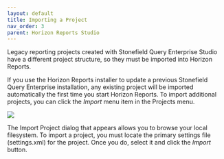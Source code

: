 ```yaml
---
layout: default
title: Importing a Project
nav_order: 3
parent: Horizon Reports Studio
---
```


Legacy reporting projects created with Stonefield Query Enterprise Studio have a different project structure, so they must be imported into Horizon Reports. 

If you use the Horizon Reports installer to update a previous Stonefield Query Enterprise installation, any existing project will be imported automatically the first time you start Horizon Reports. To import additional projects, you can click the *Import* menu item in the Projects menu.

![](images/importproject.png)

The Import Project dialog that appears allows you to browse your local filesystem. To import a project, you must locate the primary settings file (settings.xml) for the project. Once you do, select it and click the *Import* button.